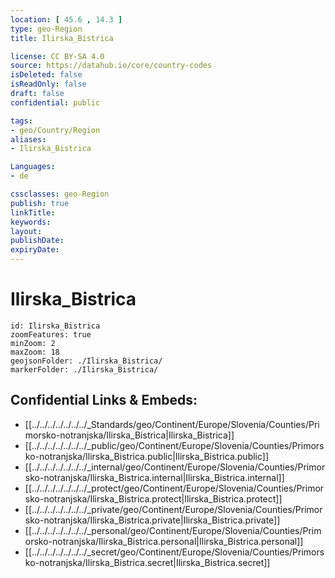 ```yaml
---
location: [ 45.6 , 14.3 ] 
type: geo-Region
title: Ilirska_Bistrica

license: CC BY-SA 4.0
source: https://datahub.io/core/country-codes
isDeleted: false
isReadOnly: false
draft: false
confidential: public

tags:
- geo/Country/Region
aliases:
- Ilirska_Bistrica

Languages:
- de

cssclasses: geo-Region
publish: true
linkTitle: 
keywords: 
layout: 
publishDate: 
expiryDate: 
---
```


# Ilirska_Bistrica

```leaflet
id: Ilirska_Bistrica
zoomFeatures: true 
minZoom: 2 
maxZoom: 18
geojsonFolder: ./Ilirska_Bistrica/
markerFolder: ./Ilirska_Bistrica/
```


## Confidential Links & Embeds: 
- [[../../../../../../../_Standards/geo/Continent/Europe/Slovenia/Counties/Primorsko-notranjska/Ilirska_Bistrica|Ilirska_Bistrica]] 
- [[../../../../../../../_public/geo/Continent/Europe/Slovenia/Counties/Primorsko-notranjska/Ilirska_Bistrica.public|Ilirska_Bistrica.public]] 
- [[../../../../../../../_internal/geo/Continent/Europe/Slovenia/Counties/Primorsko-notranjska/Ilirska_Bistrica.internal|Ilirska_Bistrica.internal]] 
- [[../../../../../../../_protect/geo/Continent/Europe/Slovenia/Counties/Primorsko-notranjska/Ilirska_Bistrica.protect|Ilirska_Bistrica.protect]] 
- [[../../../../../../../_private/geo/Continent/Europe/Slovenia/Counties/Primorsko-notranjska/Ilirska_Bistrica.private|Ilirska_Bistrica.private]] 
- [[../../../../../../../_personal/geo/Continent/Europe/Slovenia/Counties/Primorsko-notranjska/Ilirska_Bistrica.personal|Ilirska_Bistrica.personal]] 
- [[../../../../../../../_secret/geo/Continent/Europe/Slovenia/Counties/Primorsko-notranjska/Ilirska_Bistrica.secret|Ilirska_Bistrica.secret]] 

